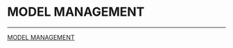 # MODEL MANAGEMENT
---

[MODEL MANAGEMENT](https://raw.githubusercontent.com/surawut-jirasaktavee/course-mlops-zoomcamp/main/local-host/02-experiment-tracking/images/MLOps_cycle.webp)
